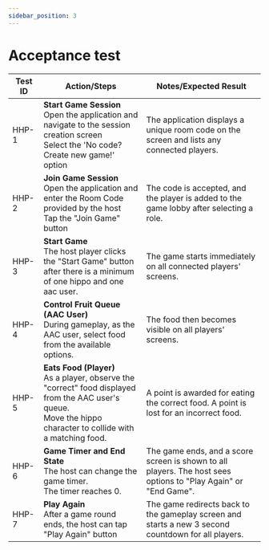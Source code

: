 ```yaml
---
sidebar_position: 3
---
```

# Acceptance test

| Test ID | Action/Steps | Notes/Expected Result |
|---------|--------------|------------------------|
| HHP-1 &nbsp; | **Start Game Session**<br />Open the application and navigate to the session creation screen<br />Select the 'No code? Create new game!' option | The application displays a unique room code on the screen and lists any connected players. |
| HHP-2 | **Join Game Session**<br />Open the application and enter the Room Code provided by the host<br />Tap the "Join Game" button | The code is accepted, and the player is added to the game lobby after selecting a role. |
| HHP-3 | **Start Game**<br />The host player clicks the "Start Game" button after there is a minimum of one hippo and one aac user. | The game starts immediately on all connected players' screens. |
| HHP-4 | **Control Fruit Queue (AAC User)**<br />During gameplay, as the AAC user, select food from the available options.| The food then becomes visible on all players' screens. |
| HHP-5 | **Eats Food (Player)**<br />As a player, observe the "correct" food displayed from the AAC user's queue.<br />Move the hippo character to collide with a matching food. | A point is awarded for eating the correct food. A point is lost for an incorrect food. |
| HHP-6 | **Game Timer and End State**<br />The host can change the game timer.<br />The timer reaches 0. | The game ends, and a score screen is shown to all players. The host sees options to "Play Again" or "End Game". |
| HHP-7 | **Play Again**<br />After a game round ends, the host can tap "Play Again" button | The game redirects back to the gameplay screen and starts a new 3 second countdown for all players. |
